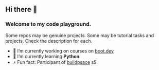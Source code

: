 ## Hi there 👋  
### Welcome to my code playground.  
Some repos may be genuine projects. Some may be tutorial tasks and projects. Check the description for each.  

- 🔭 I’m currently working on courses on [boot.dev](https://www.boot.dev/tracks/backend)
- 🌱 I’m currently learning **Python**
- ⚡ Fun fact: Participant of [buildpsace](https://buildspace.so) s5
